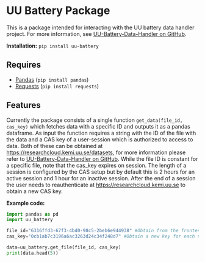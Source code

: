# UU Battery Package
This is a package intended for interacting with the UU battery data handler project. For more information, see [UU-Battery-Data-Handler on GitHub]("https://github.com/fabianwilson/UU-Battery-Data-Handler").

**Installation:** `pip install uu-battery`

## Requires
- [Pandas]("https://pandas.pydata.org/") (`pip install pandas`)
- [Requests]("https://requests.readthedocs.io/en/latest/") (`pip install requests`)
## Features
Currently the package consists of a single function `get_data(file_id, cas_key)` which fetches data with a specific ID and outputs it as a pandas dataframe. As input the function requires a string with the ID of the file with the data and a CAS key of a user-session which is authorized to access to data. Both of these can be obtained at https://researchcloud.kemi.uu.se/datasets, for more information please refer to [UU-Battery-Data-Handler on GitHub]("https://github.com/fabianwilson/UU-Battery-Data-Handler"). While the file ID is constant for a specific file, note that the cas_key expires on session. The length of a session is configured by the CAS setup but by default this is 2 hours for an active session and 1 hour for an inactive session. After the end of a session the user needs to reauthenticate at https://researchcloud.kemi.uu.se to obtain a new CAS key.

**Example code:**
```python
import pandas as pd
import uu_battery

file_id="6316ffd3-67f3-4bd0-98c5-2beb6e944938" #Obtain from the frontend
cas_key="0cb1ab7c3196a6ac3263d24c34f248d7" #Obtain a new key for each new session

data=uu_battery.get_file(file_id, cas_key)
print(data.head(5))
```